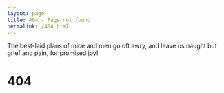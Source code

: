 ```yaml
---
layout: page
title: 404 - Page not found
permalink: /404.html
---
```


The best-laid plans of mice and men go oft awry,
and leave us naught but grief and pain, for promised joy!

# 404 #


